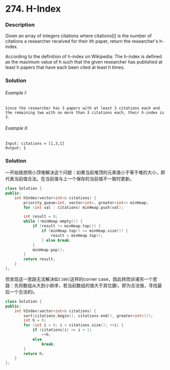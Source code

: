 # 274. H-Index

### Description

Given an array of integers citations where citations[i] is the number of citations a researcher received for their ith paper, return the researcher's h-index.

According to the definition of h-index on Wikipedia: The h-index is defined as the maximum value of h such that the given researcher has published at least h papers that have each been cited at least h times.

### Solution

###### Example I:

```
Since the researcher has 3 papers with at least 3 citations each and the remaining two with no more than 3 citations each, their h-index is 3.
```

###### Example II:

```
Input: citations = [1,3,1]
Output: 1
```

### Solution

一开始我想用小顶堆解决这个问题：如果当前堆顶的元素值小于等于堆的大小，即代表当前值合法。在当前值与上一个保存的当前值不一致时更新。

```c++
class Solution {
public:
    int hIndex(vector<int>& citations) {
        priority_queue<int, vector<int>, greater<int>> minHeap;
        for (int val : citations) minHeap.push(val);

        int result = 0;
        while (!minHeap.empty()) {
            if (result != minHeap.top()) {
                if (minHeap.top() <= minHeap.size()) {
                    result = minHeap.top();
                } else break;
            }
            minHeap.pop();
        }
        return result;
    }
};
```

但发现这一思路无法解决如`[100]`这样的corner case，因此转而诉诸另一个思路：先将数组从大到小排序，若当前数组的值大于其位置i，即为合法值，寻找最后一个合法的i。

```c++
class Solution {
public:
    int hIndex(vector<int>& citations) {
        sort(citations.begin(), citations.end(), greater<int>());
        int h = 0;
        for (int i = 0; i < citations.size(); ++i) {
            if (citations[i] >= i + 1)
                ++h;
            else
                break;
        }
        return h;
    }
};
```
